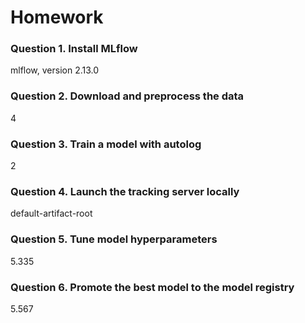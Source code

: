 # Homework

### Question 1. Install MLflow

mlflow, version 2.13.0

### Question 2. Download and preprocess the data

4

### Question 3. Train a model with autolog

2

### Question 4. Launch the tracking server locally

default-artifact-root

### Question 5. Tune model hyperparameters

5.335

### Question 6. Promote the best model to the model registry

5.567
